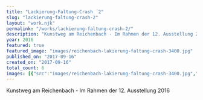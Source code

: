 ```yaml
---
title: "Lackierung-Faltung-Crash ´2"
slug: "lackierung-faltung-crash-2"
layout: "work.njk"
permalink: "/works/lackierung-faltung-crash-2/"
description: "Kunstweg am Reichenbach - Im Rahmen der 12. Ausstellung 2016"
year: 2016
featured: true
featured_image: "images/reichenbach-lakierung-faltung-crash-3400.jpg"
published_on: "2017-09-16"
created_on: "2017-09-16"
total_count: 6
images: [{"src":"images/reichenbach-lakierung-faltung-crash-3400.jpg","alt":"Lackierung-Faltung-Crash ´2","caption":"Kunstweg am Reichenbach","order":1},{"src":"images/reichenbach-lakierung-faltung-crash-3409.jpg","alt":"Lackierung-Faltung-Crash ´2","caption":"Kunstweg am Reichenbach","order":2},{"src":"images/reichenbach-lakierung-faltung-crash-3417.jpg","alt":"Lackierung-Faltung-Crash ´2","caption":"Kunstweg am Reichenbach","order":3},{"src":"images/reichenbach-lakierung-faltung-crash-3423.jpg","alt":"Lackierung-Faltung-Crash ´2","caption":"Kunstweg am Reichenbach","order":4},{"src":"images/reichenbach-lakierung-faltung-crash-3452.jpg","alt":"Lackierung-Faltung-Crash ´2","caption":"Kunstweg am Reichenbach","order":5},{"src":"images/reichenbach-lakierung-faltung-crash-3441.jpg","alt":"Lackierung-Faltung-Crash ´2","caption":"Kunstweg am Reichenbach","order":6}]
---
```


Kunstweg am Reichenbach - Im Rahmen der 12. Ausstellung 2016